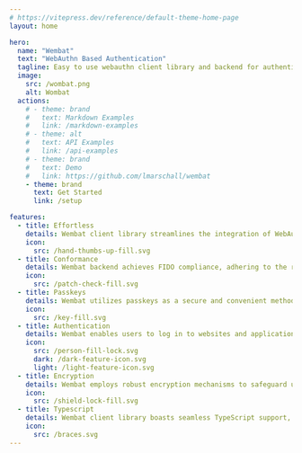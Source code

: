 ```yaml
---
# https://vitepress.dev/reference/default-theme-home-page
layout: home

hero:
  name: "Wembat"
  text: "WebAuthn Based Authentication"
  tagline: Easy to use webauthn client library and backend for authentication and encryption.
  image:
    src: /wombat.png
    alt: Wombat
  actions:
    # - theme: brand
    #   text: Markdown Examples
    #   link: /markdown-examples
    # - theme: alt
    #   text: API Examples
    #   link: /api-examples
    # - theme: brand
    #   text: Demo
    #   link: https://github.com/lmarschall/wembat
    - theme: brand
      text: Get Started
      link: /setup

features:
  - title: Effortless
    details: Wembat client library streamlines the integration of WebAuthn authentication into applications, offering developers a user-friendly toolkit. With intuitive APIs this library enables developers to effortlessly implement secure authentication and encryption mechanisms.
    icon:
      src: /hand-thumbs-up-fill.svg
  - title: Conformance
    details: Wembat backend achieves FIDO compliance, adhering to the robust security standards set by the FIDO Alliance. This ensures that the authentication processes align with FIDO specifications, providing a foundation for secure and interoperable authentication methods.
    icon:
      src: /patch-check-fill.svg
  - title: Passkeys
    details: Wembat utilizes passkeys as a secure and convenient method for user authentication. Passkeys, often stored on devices like security keys or biometric sensors, replace traditional passwords, offering a reliable way to verify user identity. 
    icon:
      src: /key-fill.svg
  - title: Authentication
    details: Wembat enables users to log in to websites and applications using biometrics, mobile devices, or security keys, enhancing online security by eliminating the reliance on passwords. Users experience a seamless and phishing-resistant authentication process.
    icon:
      src: /person-fill-lock.svg
      dark: /dark-feature-icon.svg
      light: /light-feature-icon.svg
  - title: Encryption
    details: Wembat employs robust encryption mechanisms to safeguard user authentication and sensitive data. It ensures that communication between the user's device and the server remains secure and resistant to unauthorized access.
    icon:
      src: /shield-lock-fill.svg
  - title: Typescript
    details: Wembat client library boasts seamless TypeScript support, empowering developers with type safety and enhanced code readability. Developers can leverage static typing to catch potential errors early in the development process.
    icon:
      src: /braces.svg
---
```


